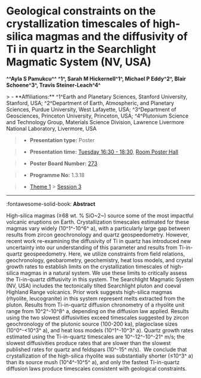 # Geological constraints on the crystallization timescales of high-silica magmas and the diffusivity of Ti in quartz in the Searchlight Magmatic System (NV, USA)

**^^Ayla S Pamukcu^^ ^1^, Sarah M Hickernell^1^, Michael P Eddy^2^, Blair Schoene^3^, Travis Steiner-Leach^4^**

<!-- more -->> - **Affiliations:** ^1^Earth and Planetary Sciences, Stanford University, Stanford, USA; ^2^Department of Earth, Atmospheric, and Planetary Sciences, Purdue University, West Lafayette, USA; ^3^Department of Geosciences, Princeton University, Princeton, USA; ^4^Plutonium Science and Technology Group, Materials Science Division, Lawrence Livermore National Laboratory, Livermore, USA

> - **Presentation type:** Poster

> - **Presentation time:** [Tuesday 16:30 - 18:30](../sessions_comparison.md#__tabbed_2_6), [Room Poster Hall](../maps_venue.md#__tabbed_1_1)

> - **Poster Board Number:** [273](../map_poster_boards.md#tuesday)

> - **Programme No:** 1.3.18

> - [Theme 1](../theme1.md) > [Session 3](../sessions/session-1-3.md)

--- 

:fontawesome-solid-book: **Abstract**

High-silica magmas (≥68 wt. % SiO~2~) source some of the most impactful volcanic eruptions on Earth. Crystallization timescales estimated for these magmas vary widely (10^1^-10^6^ a), with a particularly large gap between results from zircon geochronology and quartz geospeedometry. However, recent work re-examining the diffusivity of Ti in quartz has introduced new uncertainty into our understanding of this parameter and results from Ti-in-quartz geospeedometry. Here, we utilize constraints from field relations, geochronology, geobarometry, geochemistry, heat loss models, and crystal growth rates to establish limits on the crystallization timescales of high-silica magmas in a natural system. We use these limits to critically assess the Ti-in-quartz diffusivity in this system.
The Searchlight Magmatic System (NV, USA) includes the tectonically tilted Searchlight pluton and coeval Highland Range volcanics. Prior work suggests high-silica magmas (rhyolite, leucogranite) in this system represent melts extracted from the pluton. Results from Ti-in-quartz diffusion chronometry of a rhyolite unit range from 10^2^-10^8^ a, depending on the diffusion law applied. Results using the two slowest diffusivities exceed timescales suggested by zircon geochronology of the plutonic source (100-200 ka), plagioclase sizes (10^0^-<10^3^ a), and heat loss models (10^1^-10^3^ a). Quartz growth rates estimated using the Ti-in-quartz timescales are 10^-12^-10^-21^ m/s; the slowest diffusivities produce rates that are slower than the slowest published rates for quartz and feldspars (10^-15^ m/s).  We conclude that crystallization of the high-silica rhyolite was substantially shorter (≤10^3^ a) than its source mush (10^4^-10^5^ a), and only the fastest Ti-in-quartz diffusion laws produce timescales consistent with geological constraints.

